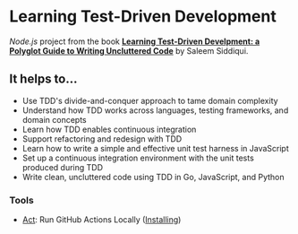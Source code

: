 # Learning Test-Driven Development

_Node.js_ project from the book [**Learning Test-Driven Develpment: a Polyglot Guide to Writing Uncluttered Code**](https://www.oreilly.com/library/view/learning-test-driven-development/9781098106461/) by Saleem Siddiqui.

## It helps to...

- Use TDD's divide-and-conquer approach to tame domain complexity
- Understand how TDD works across languages, testing frameworks, and domain concepts
- Learn how TDD enables continuous integration
- Support refactoring and redesign with TDD
- Learn how to write a simple and effective unit test harness in JavaScript
- Set up a continuous integration environment with the unit tests produced during TDD
- Write clean, uncluttered code using TDD in Go, JavaScript, and Python

### Tools

- [Act](https://github.com/nektos/act): Run GitHub Actions Locally ([Installing](https://lindevs.com/install-act-on-ubuntu))
